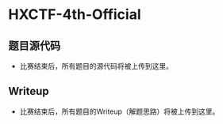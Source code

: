 # HXCTF-4th-Official

## 题目源代码

- 比赛结束后，所有题目的源代码将被上传到这里。

## Writeup

- 比赛结束后，所有题目的Writeup（解题思路）将被上传到这里。

